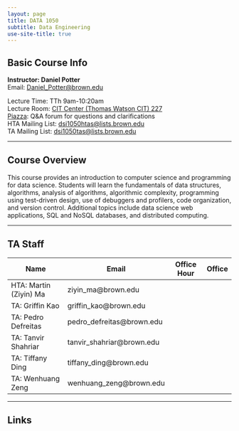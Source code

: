 ```yaml
---
layout: page
title: DATA 1050
subtitle: Data Engineering
use-site-title: true
---
```


## Basic Course Info  

**Instructor: Daniel Potter**  
Email: Daniel_Potter@brown.edu

Lecture Time: TTh 9am-10:20am  
Lecture Room: [CIT Center (Thomas Watson CIT) 227](https://goo.gl/maps/9P7GufeMQdE2)  
[Piazza](piazza.com/brown/fall2019/fall2019data1050s01): Q&A forum for questions and clarifications  
HTA Mailing List: [dsi1050htas@lists.brown.edu](mailto:dsi1050htas@lists.brown.edu)  
TA Mailing List: [dsi1050tas@lists.brown.edu](mailto:dsi1050tas@lists.brown.edu)


---

## Course Overview

This course provides an introduction to computer science and programming for data science. Students will learn the fundamentals of data structures, algorithms, analysis of algorithms, algorithmic complexity, programming using test-driven design, use of debuggers and profilers, code organization, and version control. Additional topics include data science web applications, SQL and NoSQL databases, and distributed computing.

---

## TA Staff
<table class="table">
    <thead>
        <tr>
            <th scope="col">Name</th>
            <th scope="col">Email</th>
            <th scope="col">Office Hour</th>
            <th scope="col">Office</th>
        </tr>
    </thead>
    <tbody>
        <tr>
        <td>HTA: Martin (Ziyin) Ma</td>
        <td>ziyin_ma@brown.edu</td><td></td><td></td>
        </tr>
        <tr>
        <td>TA: Griffin Kao</td>
        <td>griffin_kao@brown.edu</td><td></td><td></td>
        </tr>
        <tr>
        <td>TA: Pedro Defreitas</td>
        <td>pedro_defreitas@brown.edu</td><td></td><td></td>
        </tr>
        <tr>
        <td>TA: Tanvir Shahriar</td>
        <td>tanvir_shahriar@brown.edu</td><td></td><td></td>
        </tr>
        <tr>
        <td>TA: Tiffany Ding</td>
        <td>tiffany_ding@brown.edu</td><td></td><td></td>
        </tr>
        <tr>
        <td>TA: Wenhuang Zeng</td>
        <td>wenhuang_zeng@brown.edu</td><td></td><td></td>
        </tr>
    </tbody>
</table>

---

## Links
